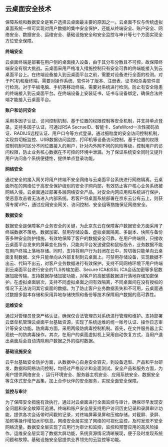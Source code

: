 ##  云桌面安全技术

保障系统和数据安全是客户选择云桌面最主要的原因之一。云桌面不仅与传统虚拟桌面系统一样可实现对用户数据的集中安全保护，还能从终端安全、账户安全、网络安全、数据安全、运维安全、基础设施安全和安全监控与审计等七个方面实现全方位安全保障。

**终端安全**

云桌面终端是部署在用户侧的桌面接入设备，由于其分布分散且不可控，故保障终端安全有很大挑战。云桌面采用严格准入措施控制只有安全可靠的终端能接入到云桌面平台上。在终端设备接入到云桌面平台之前，需要对设备进行全面的检测。对于PC机和瘦终端，需要对操作系统、软件补丁版本、注册表、证书和杀毒软件进行检测。对于平板电脑、手机等移动终端，需要对系统进行检测。防止有安全隐患的终端接入到云桌面平台。在终端设备上安装证书，证书与设备绑定，确保合法终端才能接入云桌面平台。                                          

**账户和访问安全**

采用多因子认证、访问控制机制、基于位置的权限控制等安全机制，并支持单点登录。支持多因子认证，可通过RSA SecrueID、智能卡、SafeWord一次性密码验证、RADIUS远程认证、用户口令等方式登录。通过细粒度的安全访问控制机制，实现剪切板监控、USB数据访问监控、打印机等设备访问控制。基于位置的权限控制机制可区分不同位置接入的用户，针对内外网不同的风险等级，控制用户的访问权限，防止业务核心数据在不可控的环境中泄漏。为了保证系统安全同时又提升用户访问各个系统便捷性，提供单点登录功能。

**网络安全**

通过安全的接入网关将用户终端不安全网络与云桌面平台系统进行网络隔离。云桌面所在的网络位于高安全保护级别的安全子网内部，有效防止客户核心业务系统被网络入侵。云桌面通过部署多层网络安全产品，对安全内网应用和系统进行保护，使恶意攻击者无法进入内部系统。若客户将桌面系统部署在京东云公有云上，则获得专属VPC，通过应用安全网关、访问控制、安全组等措施保证网络安全。

**数据安全**

数据安全是保障客户业务安全的关键，为此京东云在保障客户数据安全方面采用了终端数据不落地、数据加密、禁用存储设备、虚拟桌面隔离、多副本、快照与备份等多种安全防护措施，有效地保障了客户的数据安全可靠。在用户终端侧，只接收云桌面平台发来的屏幕变化指令，只能向平台发送键盘和鼠标指令，业务数据不能在用户终端上落地存储。同时，支持将用户行为封闭在云中，剪切板只能单向云桌面复制数据、文件只能单向从外部复制到云桌面上。可禁用存储设备，实现数据不出云、代码不出云，对客户业务数据进行有效保护。支持不同网络环境下用户终端到云桌面平台进行安全的TLS传输加密、Secure ICA和SSL ICA会话加密等多层数据加密传输。支持数据存储加密功能，对客户的高敏感数据进行落地存储加密保护。在虚拟桌面层次，支持不同虚拟桌面之间有效隔离，不同桌面间在没有授权的情况下无法访问其它桌面的数据。为了防止客户业务数据丢失和不可用，云桌面通过数据多副本存储和采用异地存储快照和备份等技术保障用户数据的高可靠性。

**运维安全**

通过对管理员登录严格认证，确保仅合法管理员对系统进行管理和维护。支持部署云堡垒机管理云桌面平台基础资源，实现了系统运维的统一账号认证、操作日志审计等安全功能。防病毒方面，采用两级防病毒控制机制。首先，在文件服务器上实现统一的防病毒操作。其次，在用户的桌面虚拟机上采用自动恢复方式，当用户退出桌面后会自动清除用户数据之外的临时数据。

**基础设施安全**

云平台基础安全防护方面，从数据中心自身安全容灾，到设备选型、产品和平台研发、数据和网络访问控制，均经过严格设计和全面测试。安全产品和服务方面，为用户提供网络安全 、运行环境安全、服务器主机安全、应用系统安全、数据安全等立体式安全产品集，加上合作伙伴的安全服务，实现全面安全保障。

**监控与审计**

为了保障安全措施有效执行，通过对云桌面进行全面监控与审计，确保尽早发现安全问题和安全故障可追溯。终端和账户安全层支持用户访问历史记录和录屏审计功能，提供各次会话带时间戳的记录，对终端屏幕录屏和压缩存储。对截屏、录屏、拍照等操作增加水印信息。网络安全层实现了网络的可视化监控，及时发现不安全网络流量。数据安全层实现了应用行为审计和监控，监控和预警应用的高风险操作。运维安全层实现了数据大屏功能，系统资源情况清晰展现，便于及时发现系统问题和故障。基础设施安全层提供业界领先的云监控等功能。